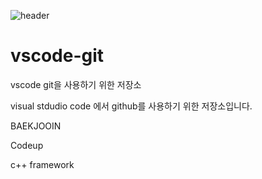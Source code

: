 ![header](https://capsule-render.vercel.app/api?type=Waving&color=auto&height=250&section=header&text=OneDayOneCommit%20&fontSize=60)
# vscode-git
vscode git을 사용하기 위한 저장소

visual stdudio code 에서 github를 사용하기 위한 저장소입니다.

BAEKJOOIN

Codeup

c++ framework
